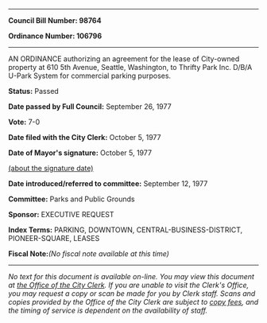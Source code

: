 

********

**Council Bill Number: 98764**
   
**Ordinance Number: 106796**
********

 AN ORDINANCE authorizing an agreement for the lease of City-owned property at 610 5th Avenue, Seattle, Washington, to Thrifty Park Inc. D/B/A U-Park System for commercial parking purposes.

**Status:** Passed
   
**Date passed by Full Council:** September 26, 1977
   
**Vote:** 7-0
   
**Date filed with the City Clerk:** October 5, 1977
   
**Date of Mayor's signature:** October 5, 1977
   
[(about the signature date)](/~public/approvaldate.htm)
   
   
   
**Date introduced/referred to committee:** September 12, 1977
   
**Committee:** Parks and Public Grounds
   
**Sponsor:** EXECUTIVE REQUEST
   
   
**Index Terms:** PARKING, DOWNTOWN, CENTRAL-BUSINESS-DISTRICT, PIONEER-SQUARE, LEASES

**Fiscal Note:**_(No fiscal note available at this time)_
********

_No text for this document is available on-line. You may view this document at [the Office of the City Clerk](http://www.seattle.gov/leg/clerk/contactUs.htm). If you are unable to visit the Clerk's Office, you may request a copy or scan be made for you by Clerk staff. Scans and copies provided by the Office of the City Clerk are subject to [copy fees](http://clerk.seattle.gov/~public/clerkfees.htm), and the timing of service is dependent on the availability of staff._

